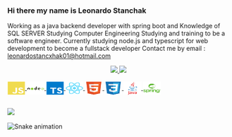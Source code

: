 ### Hi there my name is Leonardo Stanchak

Working as a java backend developer with spring boot and Knowledge of SQL SERVER
Studying Computer Engineering
Studying and training to be a software engineer.
Currently studying node.js and typescript for web development to become a fullstack developer
Contact me by email : leonardostancxhak01@hotmail.com

<div align="center">
  <a href="https://github.com/LeonardoStanchak">
  <img height="140em" src="https://github-readme-stats.vercel.app/api?username=LeonardoStanchak&show_icons=true&theme=dark&include_all_commits=true&count_private=true"/>
  <img height="140em" src="https://github-readme-stats.vercel.app/api/top-langs/?username=LeonardoStanchak&layout=compact&langs_count=7&theme=dark"/>
</div>
<div style="display: inline_block"><br>
  <img align="center" alt="Leo-Js" height="30" width="40" src="https://raw.githubusercontent.com/devicons/devicon/master/icons/javascript/javascript-plain.svg">
  <img align="center" alt="Leo-NODE" height="30" width="40" src="https://raw.githubusercontent.com/devicons/devicon/master/icons/nodejs/nodejs-original-wordmark.svg">
  <img align="center" alt="Leo-Ts" height="30" width="40" src="https://raw.githubusercontent.com/devicons/devicon/master/icons/typescript/typescript-plain.svg">
  <img align="center" alt="Leo-React" height="30" width="40" src="https://raw.githubusercontent.com/devicons/devicon/master/icons/react/react-original.svg">
  <img align="center" alt="Leo-HTML" height="30" width="40" src="https://raw.githubusercontent.com/devicons/devicon/master/icons/html5/html5-original.svg">
  <img align="center" alt="Leo-CSS" height="30" width="40" src="https://raw.githubusercontent.com/devicons/devicon/master/icons/css3/css3-original.svg">
  <img align="center" alt="Leo-JAVA" height="30" width="40" src="https://github.com/devicons/devicon/blob/master/icons/java/java-original-wordmark.svg">
  <img align="center" alt="Leo-SPRING" height="30" width="40" src="https://github.com/devicons/devicon/blob/master/icons/spring/spring-original-wordmark.svg">
  
  
</div>
  
  ##
 
<div> 
  <a href="https://www.linkedin.com/in/leonardo-stanchak-21b9141a4/" target="_blank"><img src="https://img.shields.io/badge/-LinkedIn-%230077B5?style=for-the-badge&logo=linkedin&logoColor=white" target="_blank"></a> 
 
  ![Snake animation](https://github.com/LeonardoStanchak/LeonardoStanchak/blob/output/github-contribution-grid-snake.svg)
 
</div>
